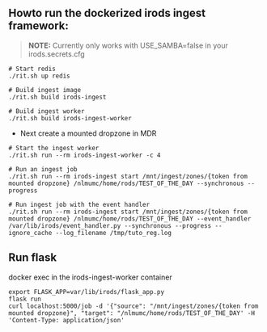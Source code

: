 ## Howto run the dockerized irods ingest framework:

> **NOTE:**  Currently only works with USE_SAMBA=false in your irods.secrets.cfg

```
# Start redis
./rit.sh up redis

# Build ingest image
./rit.sh build irods-ingest

# Build ingest worker
./rit.sh build irods-ingest-worker

```

* Next create a mounted dropzone in MDR



```
# Start the ingest worker 
./rit.sh run --rm irods-ingest-worker -c 4

# Run an ingest job 
./rit.sh run --rm irods-ingest start /mnt/ingest/zones/{token from mounted dropzone} /nlmumc/home/rods/TEST_OF_THE_DAY --synchronous --progress

# Run ingest job with the event handler 
./rit.sh run --rm irods-ingest start /mnt/ingest/zones/{token from mounted dropzone} /nlmumc/home/rods/TEST_OF_THE_DAY --event_handler /var/lib/irods/event_handler.py --synchronous --progress --ignore_cache --log_filename /tmp/tuto_reg.log

```

## Run flask 

docker exec in the irods-ingest-worker container 
```
export FLASK_APP=var/lib/irods/flask_app.py
flask run
curl localhost:5000/job -d '{"source": "/mnt/ingest/zones/{token from mounted dropzone}", "target": "/nlmumc/home/rods/TEST_OF_THE_DAY' -H 'Content-Type: application/json'
```
